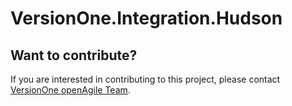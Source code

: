 VersionOne.Integration.Hudson
=============================

## Want to contribute?
If you are interested in contributing to this project, please contact [VersionOne openAgile Team](mailto:openAgileSupport@versionone.com).
